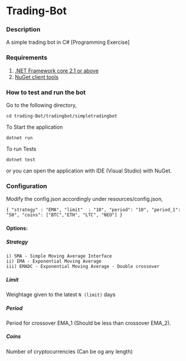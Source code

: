 # Trading-Bot

### Description
A simple trading bot in C# [Programming Exercise]

### Requirements

1. [.NET Framework core 2.1 or above](https://www.microsoft.com/net/download)
2. [NuGet client tools](https://docs.microsoft.com/en-us/nuget/install-nuget-client-tools)

### How to test and run the bot

Go to the following directory,

`cd trading-Bot/tradingbot/simpletradingbot`

To Start the application

 `dotnet run`
 
To run Tests

 `dotnet test`
 
or you can open the application with IDE (Visual Studio) with NuGet.


### Configuration 

Modify the config.json accordingly under resources/config.json,

`{
    "strategy" : "EMA",
    "limit"  : "10",
    "period": "10",
    "period_1": "50",
    "coins": ["BTC","ETH", "LTC", "NEO"] }`
  
 #### Options:
 ##### Strategy
    i) SMA - Simple Moving Average Interface
    ii) EMA - Exponential Moving Average
    iii) EMADC - Exponential Moving Average - Double crossover
    
 ##### Limit
  Weightage given to the latest `N (limit)` days
  
 ##### Period
  
  Period for crossover EMA_1 (Should be less than crossover EMA_2).
  
 ##### Coins
  
  Number of cryptocurrencies (Can be og any length)
    
 
 
